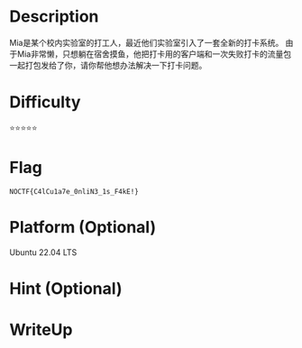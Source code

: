 # Description
Mia是某个校内实验室的打工人，最近他们实验室引入了一套全新的打卡系统。
由于Mia非常懒，只想躺在宿舍摸鱼，他把打卡用的客户端和一次失败打卡的流量包一起打包发给了你，请你帮他想办法解决一下打卡问题。

# Difficulty
:star::star::star::star::star:

# Flag
`NOCTF{C4lCu1a7e_0nliN3_1s_F4kE!}`

# Platform (Optional)
Ubuntu 22.04 LTS

# Hint (Optional)

# WriteUp

```